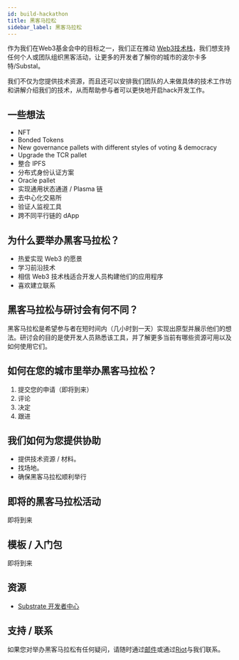 ```yaml
---
id: build-hackathon
title: 黑客马拉松
sidebar_label: 黑客马拉松
---
```


作为我们在Web3基金会中的目标之一，我们正在推动 [Web3技术栈](http://wiki.web3.foundation/en/latest/tech_stack/tech_stack_overview/)，我们想支持任何个人或团队组织黑客活动，让更多的开发者了解你的城市的波尔卡多特/Substal。

我们不仅为您提供技术资源，而且还可以安排我们团队的人来做具体的技术工作坊和讲解介绍我们的技术，从而帮助参与者可以更快地开启hack开发工作。

## 一些想法

- NFT
- Bonded Tokens
- New governance pallets with different styles of voting & democracy
- Upgrade the TCR pallet
- 整合 IPFS
- 分布式身份认证方案
- Oracle pallet
- 实现通用状态通道 / Plasma 链
- 去中心化交易所
- 验证人监视工具
- 跨不同平行链的 dApp

## 为什么要举办黑客马拉松？

- 热爱实现 Web3 的愿景
- 学习前沿技术
- 相信 Web3 技术栈适合开发人员构建他们的应用程序
- 喜欢建立联系

## 黑客马拉松与研讨会有何不同？
黑客马拉松是希望参与者在短时间内（几小时到一天）实现出原型并展示他们的想法。研讨会的目的是使开发人员熟悉该工具，并了解更多当前有哪些资源可用以及如何使用它们。

## 如何在您的城市里举办黑客马拉松？
1. 提交您的申请（即将到来）
2. 评论
3. 决定
4. 跟进

## 我们如何为您提供协助

- 提供技术资源 / 材料。
- 找场地。
- 确保黑客马拉松顺利举行

## 即将的黑客马拉松活动

即将到来

## 模板 / 入门包

即将到来

## 资源

- [Substrate 开发者中心](https://substrate.dev/docs/en/)

## 支持 / 联系

如果您对举办黑客马拉松有任何疑问，请随时通过[邮件](mailto:events@web3.foundation)或通过[Riot](https://riot.im/app/#/room/#polkadot-watercooler:matrix.org)与我们联系。
